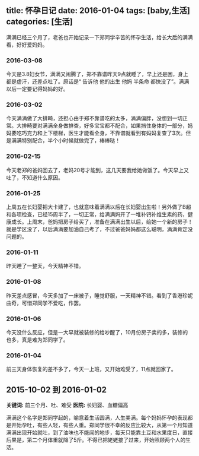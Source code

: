title: 怀孕日记
date: 2016-01-04
tags: [baby,生活]
categories: [生活]
---

满满已经三个月了，老爸也开始记录一下郑同学辛苦的怀孕生活，给长大后的满满看，好好爱妈妈。

### 2016-03-08
今天是3.8妇女节，满满又闹腾了，郑不靠谱昨天9点就睡了，早上还是困，身上都是虚汗，还差点吐了。原话是“ 告诉他 他的出生 他妈 半条命 都快没了”。满满以后一定要记得妈妈的好。

### 2016-03-02
今天满满做了大排畸，还担心由于郑不靠谱吃的太多，满满偏胖，没想到一切正常。大排畸要对满满全身做排查，好多宝宝都不配合，如果挡住身体的一部分，妈妈要吃巧克力和上下楼梯，医生才能看全身，不靠谱就看到有妈妈复查了3次。但是满满特别配合，半个小时候就做完了，棒棒哒！

### 2016-02-15
今天老郑的爸妈回去了，老妈20号才能到，这几天要我给她做饭了。今天早上又吐了，不知道什么原因。

### 2016-01-25
上周五在长妇婴把大卡建了，也就意味着满满以后在长妇婴出生啦！另外做了B超和各项检查，已经15周半了，一切正常，给满满妈开了一堆补钙补维生素的药，健康成长。上周末，爸妈把房子给买了，准备在满满出生以后，给她一个新的房子！就是学区没了，以后满满要加油自己考了，不过爸爸妈妈都这么聪明，满满肯定没问题的。

### 2016-01-11
昨天睡了一整天，今天精神不错。

### 2016-01-08
昨天差点感冒，今天多加了一床被子，睡觉舒服，一天精神不错。看到了香港珍妮曲奇，可惜郑同学不爱吃，作罢。

### 2016-01-06
今天没什么反应，但是一大早就被装修的给吵醒了，10月份房子卖的多，装修的也多，真是难为郑同学了。

### 2016-01-04
前三天身体恢复的差不多了，今天一上班，又开始难受了，11点就回家了。

2015-10-02 到 2016-01-02
---
**关键词:** 前三个月、吐、难受
**医院:** 长妇婴、血糖偏高

满满这个名字是郑同学起的，喻意着生活圆满，人生美满。每个妈妈怀孕的表现都是开始孕吐，有些人轻，有些人重。郑同学很不幸的反应比较大，从第一个月知道满满出现开始就吐，到了油味也不能闻的地步，每天只能靠土豆和水果度日，直接后果是，第二个月体重就降了5斤。不得已把姥姥接了过来，开始照顾两个人的生活。
